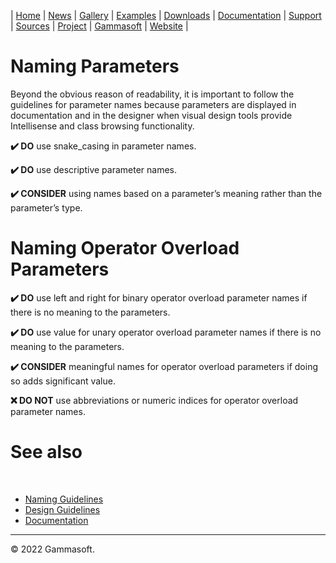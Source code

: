 | [Home](home.md) | [News](news.md) | [Gallery](gallery.md) | [Examples](examples.md) | [Downloads](downloads.md) | [Documentation](documentation.md) | [Support](support.md) | [Sources](https://github.com/gammasoft71/xtd) | [Project](https://sourceforge.net/projects/xtdpro/) | [Gammasoft](gammasoft.md) | [Website](https://gammasoft71.wixsite.com/xtdpro) |

# Naming Parameters

Beyond the obvious reason of readability, it is important to follow the guidelines for parameter names because parameters are displayed in documentation and in the designer when visual design tools provide Intellisense and class browsing functionality.

**✔️ DO** use snake_casing in parameter names.

**✔️ DO** use descriptive parameter names.

**✔️ CONSIDER** using names based on a parameter’s meaning rather than the parameter’s type.

# Naming Operator Overload Parameters

**✔️ DO** use left and right for binary operator overload parameter names if there is no meaning to the parameters.

**✔️ DO** use value for unary operator overload parameter names if there is no meaning to the parameters.

**✔️ CONSIDER** meaningful names for operator overload parameters if doing so adds significant value.

**❌ DO NOT** use abbreviations or numeric indices for operator overload parameter names.

# See also
​
* [Naming Guidelines](naming_guidelines.md)
* [Design Guidelines](design_guidelines.md)
* [Documentation](documentation.md)

______________________________________________________________________________________________

© 2022 Gammasoft.
